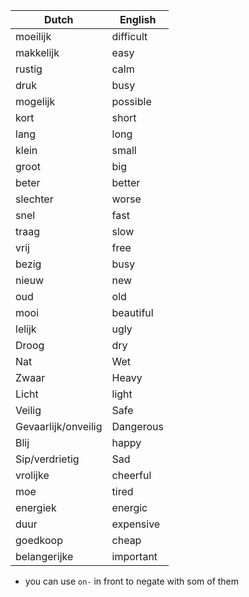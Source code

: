 | Dutch               | English   |
|---------------------|-----------|
| moeilijk            | difficult |
| makkelijk           | easy      |
| rustig              | calm      |
| druk                | busy      |
| mogelijk            | possible  |
| kort                | short     |
| lang                | long      |
| klein               | small     |
| groot               | big       |
| beter               | better    |
| slechter            | worse     |
| snel                | fast      |
| traag               | slow      |
| vrij                | free      |
| bezig               | busy      |
| nieuw               | new       |
| oud                 | old       |
| mooi                | beautiful |
| lelijk              | ugly      |
| Droog               | dry       |
| Nat                 | Wet       |
| Zwaar               | Heavy     |
| Licht               | light     |
| Veilig              | Safe      |
| Gevaarlijk/onveilig | Dangerous |
| Blij                | happy     |
| Sip/verdrietig      | Sad       |
| vrolijke            | cheerful  |
| moe                 | tired     |
| energiek            | energic   |
| duur                | expensive |
| goedkoop            | cheap     |
| belangerijke        | important |

- you can use `on-` in front to negate with som of them